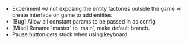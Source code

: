 * Experiment w/ not exposing the entity factories outside the game => create interface on game to add entities
* [Bug] Allow all constant params to be passed in as config
* [Misc] Rename 'master' to 'main', make default branch.
* Pause button gets stuck when using keyboard